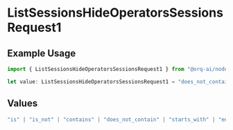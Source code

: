 # ListSessionsHideOperatorsSessionsRequest1

## Example Usage

```typescript
import { ListSessionsHideOperatorsSessionsRequest1 } from "@orq-ai/node/models/operations";

let value: ListSessionsHideOperatorsSessionsRequest1 = "does_not_contain";
```

## Values

```typescript
"is" | "is_not" | "contains" | "does_not_contain" | "starts_with" | "ends_with" | "is_empty" | "is_not_empty"
```